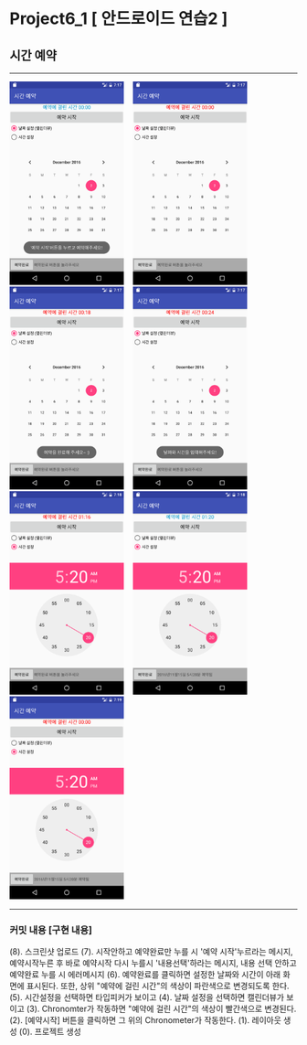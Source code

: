 # Project6_1 [ 안드로이드 연습2 ]

<h2>시간 예약</h2>
<hr>
<img width=200 src="https://github.com/Curookie/Android3_161202/blob/master/app/pics/Screenshot_1480663027.png?raw=true">&nbsp;&nbsp;&nbsp;
<img width=200 src="https://github.com/Curookie/Android3_161202/blob/master/app/pics/Screenshot_1480663052.png?raw=true">&nbsp;&nbsp;&nbsp;
<img width=200 src="https://github.com/Curookie/Android3_161202/blob/master/app/pics/Screenshot_1480663070.png?raw=true">&nbsp;&nbsp;&nbsp;
<img width=200 src="https://github.com/Curookie/Android3_161202/blob/master/app/pics/Screenshot_1480663077.png?raw=true">&nbsp;&nbsp;&nbsp;
<img width=200 src="https://github.com/Curookie/Android3_161202/blob/master/app/pics/Screenshot_1480663128.png?raw=true">&nbsp;&nbsp;&nbsp;
<img width=200 src="https://github.com/Curookie/Android3_161202/blob/master/app/pics/Screenshot_1480663134.png?raw=true">&nbsp;&nbsp;&nbsp;
<img width=200 src="https://github.com/Curookie/Android3_161202/blob/master/app/pics/Screenshot_1480663156.png?raw=true">&nbsp;&nbsp;&nbsp;
<br>
<hr>
<h3>커밋 내용 [구현 내용]</h3>
(8). 스크린샷 업로드
(7). 시작안하고 예약완료만 누를 시 '예약 시작'누르라는 메시지, 예약시작누른 후 바로 예약시작 다시 누를시 '내용선택'하라는 메시지, 내용 선택 안하고 예약완료 누를 시 에러메시지
(6). 예약완료를 클릭하면 설정한 날짜와 시간이 아래 화면에 표시된다. 또한, 상위 "예약에 걸린 시간"의 색상이 파란색으로 변경되도록 한다.
(5). 시간설정을 선택하면 타입피커가 보이고
(4). 날짜 설정을 선택하면 캘린더뷰가 보이고
(3). Chronomter가 작동하면 "예약에 걸린 시간"의 색상이 빨간색으로 변경된다.
(2). [예약시작] 버튼을 클릭하면 그 위의 Chronometer가 작동한다.
(1). 레이아웃 생성
(0). 프로젝트 생성
<br>
<br>
